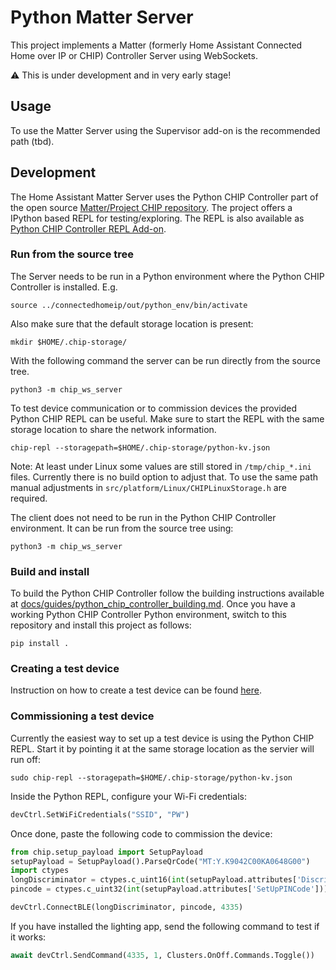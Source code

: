 # Python Matter Server

This project implements a Matter (formerly Home Assistant Connected Home over IP
or CHIP) Controller Server using WebSockets.

:warning: This is under development and in very early stage!

## Usage

To use the Matter Server using the Supervisor add-on is the recommended path
(tbd).

## Development

The Home Assistant Matter Server uses the Python CHIP Controller part of the
open source [Matter/Project CHIP repository][project-chip].
The project offers a IPython based REPL for testing/exploring. The REPL is also
available as [Python CHIP Controller REPL Add-on][chip-controller-repl-add-on].

### Run from the source tree

The Server needs to be run in a Python environment where the Python CHIP
Controller is installed. E.g.

```
source ../connectedhomeip/out/python_env/bin/activate
```

Also make sure that the default storage location is present:
```
mkdir $HOME/.chip-storage/
```

With the following command the server can be run directly from the source tree.

```
python3 -m chip_ws_server
```

To test device communication or to commission devices the provided Python CHIP
REPL can be useful. Make sure to start the REPL with the same storage location
to share the network information.

```
chip-repl --storagepath=$HOME/.chip-storage/python-kv.json
```

Note: At least under Linux some values are still stored in `/tmp/chip_*.ini` files.
Currently there is no build option to adjust that. To use the same path manual
adjustments in `src/platform/Linux/CHIPLinuxStorage.h` are required.


The client does not need to be run in the Python CHIP Controller environment. It
can be run from the source tree using:

```
python3 -m chip_ws_server
```

### Build and install

To build the Python CHIP Controller follow the building instructions available
at [docs/guides/python_chip_controller_building.md][python-chip-building].
Once you have a working Python CHIP Controller Python environment, switch
to this repository and install this project as follows:

```shell
pip install .
```

### Creating a test device

Instruction on how to create a test device can be found [here](https://nabucasa.github.io/matter-example-apps/).

### Commissioning a test device

Currently the easiest way to set up a test device is using the Python CHIP REPL. Start it by pointing it at the same storage location as the servier will run off:

```
sudo chip-repl --storagepath=$HOME/.chip-storage/python-kv.json
```

Inside the Python REPL, configure your Wi-Fi credentials:

```python
devCtrl.SetWiFiCredentials("SSID", "PW")
```

Once done, paste the following code to commission the device:

```python
from chip.setup_payload import SetupPayload
setupPayload = SetupPayload().ParseQrCode("MT:Y.K9042C00KA0648G00")
import ctypes
longDiscriminator = ctypes.c_uint16(int(setupPayload.attributes['Discriminator']))
pincode = ctypes.c_uint32(int(setupPayload.attributes['SetUpPINCode']))

devCtrl.ConnectBLE(longDiscriminator, pincode, 4335)
```

If you have installed the lighting app, send the following command to test if it works:

```python
await devCtrl.SendCommand(4335, 1, Clusters.OnOff.Commands.Toggle())
```

[project-chip]: https://github.com/project-chip/connectedhomeip
[chip-controller-repl-add-on]: https://github.com/home-assistant/addons-development/tree/master/chip_controller_repl
[python-chip-building]: https://github.com/project-chip/connectedhomeip/blob/master/docs/guides/python_chip_controller_building.md
